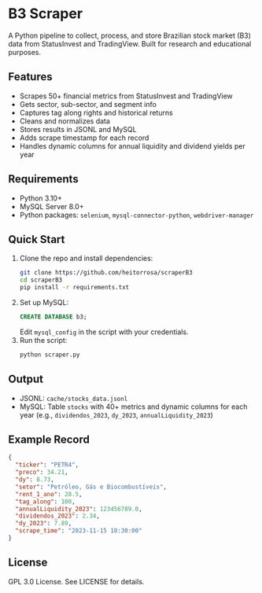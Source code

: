 # B3 Scraper

A Python pipeline to collect, process, and store Brazilian stock market (B3) data from StatusInvest and TradingView. Built for research and educational purposes.

## Features
- Scrapes 50+ financial metrics from StatusInvest and TradingView
- Gets sector, sub-sector, and segment info
- Captures tag along rights and historical returns
- Cleans and normalizes data
- Stores results in JSONL and MySQL
- Adds scrape timestamp for each record
- Handles dynamic columns for annual liquidity and dividend yields per year

## Requirements
- Python 3.10+
- MySQL Server 8.0+
- Python packages: `selenium`, `mysql-connector-python`, `webdriver-manager`

## Quick Start
1. Clone the repo and install dependencies:
   ```bash
   git clone https://github.com/heitorrosa/scraperB3
   cd scraperB3
   pip install -r requirements.txt
   ```
2. Set up MySQL:
   ```sql
   CREATE DATABASE b3;
   ```
   Edit `mysql_config` in the script with your credentials.
3. Run the script:
   ```bash
   python scraper.py
   ```

## Output
- JSONL: `cache/stocks_data.jsonl`
- MySQL: Table `stocks` with 40+ metrics and dynamic columns for each year (e.g., `dividendos_2023`, `dy_2023`, `annualLiquidity_2023`)

## Example Record
```json
{
  "ticker": "PETR4",
  "preco": 34.21,
  "dy": 8.73,
  "setor": "Petróleo, Gás e Biocombustíveis",
  "rent_1_ano": 28.5,
  "tag_along": 100,
  "annualLiquidity_2023": 123456789.0,
  "dividendos_2023": 2.34,
  "dy_2023": 7.89,
  "scrape_time": "2023-11-15 10:30:00"
}
```

## License
GPL 3.0 License. See LICENSE for details.
